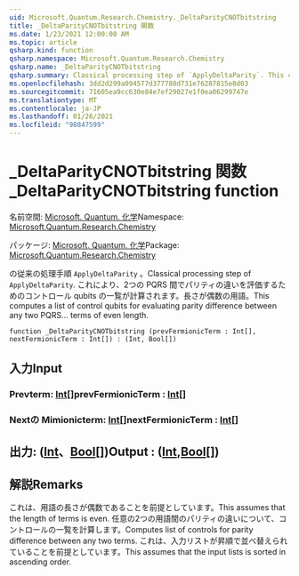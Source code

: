 ```yaml
---
uid: Microsoft.Quantum.Research.Chemistry._DeltaParityCNOTbitstring
title: _DeltaParityCNOTbitstring 関数
ms.date: 1/23/2021 12:00:00 AM
ms.topic: article
qsharp.kind: function
qsharp.namespace: Microsoft.Quantum.Research.Chemistry
qsharp.name: _DeltaParityCNOTbitstring
qsharp.summary: Classical processing step of `ApplyDeltaParity`. This computes a list of control qubits for evaluating parity difference between any two PQRS... terms of even length.
ms.openlocfilehash: 3dd2d299a094577d377780d731e76287815e8d03
ms.sourcegitcommit: 71605ea9cc630e84e7ef29027e1f0ea06299747e
ms.translationtype: MT
ms.contentlocale: ja-JP
ms.lasthandoff: 01/26/2021
ms.locfileid: "98847599"
---
```

# <a name="_deltaparitycnotbitstring-function"></a><span data-ttu-id="17611-102">_DeltaParityCNOTbitstring 関数</span><span class="sxs-lookup"><span data-stu-id="17611-102">_DeltaParityCNOTbitstring function</span></span>

<span data-ttu-id="17611-103">名前空間: [Microsoft. Quantum. 化学](xref:Microsoft.Quantum.Research.Chemistry)</span><span class="sxs-lookup"><span data-stu-id="17611-103">Namespace: [Microsoft.Quantum.Research.Chemistry](xref:Microsoft.Quantum.Research.Chemistry)</span></span>

<span data-ttu-id="17611-104">パッケージ: [Microsoft. Quantum. 化学](https://nuget.org/packages/Microsoft.Quantum.Research.Chemistry)</span><span class="sxs-lookup"><span data-stu-id="17611-104">Package: [Microsoft.Quantum.Research.Chemistry](https://nuget.org/packages/Microsoft.Quantum.Research.Chemistry)</span></span>


<span data-ttu-id="17611-105">の従来の処理手順 `ApplyDeltaParity` 。</span><span class="sxs-lookup"><span data-stu-id="17611-105">Classical processing step of `ApplyDeltaParity`.</span></span>
<span data-ttu-id="17611-106">これにより、2つの PQRS 間でパリティの違いを評価するためのコントロール qubits の一覧が計算されます。長さが偶数の用語。</span><span class="sxs-lookup"><span data-stu-id="17611-106">This computes a list of control qubits for evaluating parity difference between any two PQRS... terms of even length.</span></span>

```qsharp
function _DeltaParityCNOTbitstring (prevFermionicTerm : Int[], nextFermionicTerm : Int[]) : (Int, Bool[])
```


## <a name="input"></a><span data-ttu-id="17611-107">入力</span><span class="sxs-lookup"><span data-stu-id="17611-107">Input</span></span>

### <a name="prevfermionicterm--int"></a><span data-ttu-id="17611-108">Prevterm: [Int](xref:microsoft.quantum.lang-ref.int)[]</span><span class="sxs-lookup"><span data-stu-id="17611-108">prevFermionicTerm : [Int](xref:microsoft.quantum.lang-ref.int)[]</span></span>




### <a name="nextfermionicterm--int"></a><span data-ttu-id="17611-109">Nextの Mimionicterm: [Int](xref:microsoft.quantum.lang-ref.int)[]</span><span class="sxs-lookup"><span data-stu-id="17611-109">nextFermionicTerm : [Int](xref:microsoft.quantum.lang-ref.int)[]</span></span>





## <a name="output--intbool"></a><span data-ttu-id="17611-110">出力: ([Int](xref:microsoft.quantum.lang-ref.int)、[Bool](xref:microsoft.quantum.lang-ref.bool)[])</span><span class="sxs-lookup"><span data-stu-id="17611-110">Output : ([Int](xref:microsoft.quantum.lang-ref.int),[Bool](xref:microsoft.quantum.lang-ref.bool)[])</span></span>



## <a name="remarks"></a><span data-ttu-id="17611-111">解説</span><span class="sxs-lookup"><span data-stu-id="17611-111">Remarks</span></span>

<span data-ttu-id="17611-112">これは、用語の長さが偶数であることを前提としています。</span><span class="sxs-lookup"><span data-stu-id="17611-112">This assumes that the length of terms is even.</span></span>
<span data-ttu-id="17611-113">任意の2つの用語間のパリティの違いについて、コントロールの一覧を計算します。</span><span class="sxs-lookup"><span data-stu-id="17611-113">Computes list of controls for parity difference between any two terms.</span></span>
<span data-ttu-id="17611-114">これは、入力リストが昇順で並べ替えられていることを前提としています。</span><span class="sxs-lookup"><span data-stu-id="17611-114">This assumes that the input lists is sorted in ascending order.</span></span>